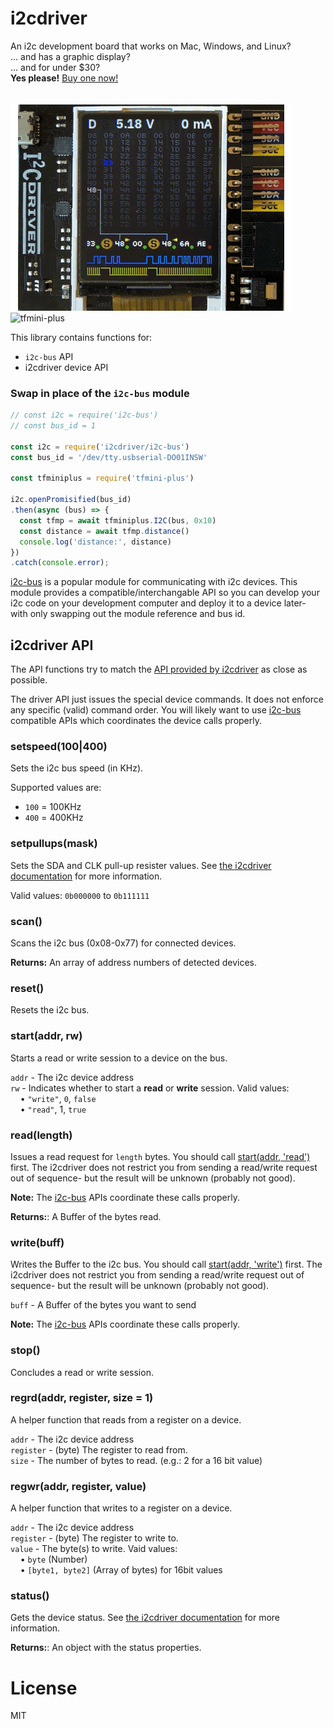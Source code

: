 # i2cdriver
An i2c development board that works on Mac, Windows, and Linux?<br>
... and has a graphic display?<br>
... and for under $30?<br>
**Yes please!** [Buy one now!](https://amzn.to/2onQUTr)<br>
<br>
<br>
![tfmini-plus](i2cdriver-display.gif)
![tfmini-plus](i2cdriver.gif)

This library contains functions for:
- `i2c-bus` API
- i2cdriver device API

### Swap in place of the `i2c-bus` module
```js
// const i2c = require('i2c-bus')
// const bus_id = 1

const i2c = require('i2cdriver/i2c-bus')
const bus_id = '/dev/tty.usbserial-DO01INSW'

const tfminiplus = require('tfmini-plus')

i2c.openPromisified(bus_id)
.then(async (bus) => {
  const tfmp = await tfminiplus.I2C(bus, 0x10)
  const distance = await tfmp.distance()
  console.log('distance:', distance)
})
.catch(console.error);
```

[i2c-bus](https://www.npmjs.com/package/i2c-bus) is a popular module for communicating with i2c devices. This module provides
a compatible/interchangable API so you can develop your i2c code on your development computer and deploy it to a device
later- with only swapping out the module reference and bus id.


## i2cdriver API
The API functions try to match the [API provided by i2cdriver](https://i2cdriver.com/i2cdriver.pdf) as close as possible.

The driver API just issues the special device commands. It does not enforce any specific (valid) command order.
You will likely want to use [i2c-bus](#i2c-bus) compatible APIs which coordinates the device calls properly.

### setspeed(100|400)
Sets the i2c bus speed (in KHz).

Supported values are:
- `100` = 100KHz
- `400` = 400KHz

### setpullups(mask)
Sets the SDA and CLK pull-up resister values. See [the i2cdriver documentation](https://i2cdriver.com/i2cdriver.pdf)
for more information.

Valid values: `0b000000` to `0b111111`

### scan()
Scans the i2c bus (0x08-0x77) for connected devices.

**Returns:** An array of address numbers of detected devices.

### reset()
Resets the i2c bus.

### start(addr, rw)
Starts a read or write session to a device on the bus.

`addr` - The i2c device address<br>
`rw` - Indicates whether to start a **read** or **write** session. Valid values:<br>
&nbsp;&nbsp;&nbsp;&nbsp;&bull; `"write"`, `0`, `false`<br>
&nbsp;&nbsp;&nbsp;&nbsp;&bull; `"read"`, 1, `true`

### read(length)
Issues a read request for `length` bytes. You should call [start(addr, 'read')](#startaddr-rw) first. The i2cdriver does not
restrict you from sending a read/write request out of sequence- but the result will be unknown (probably not good).

**Note:** The [i2c-bus](#i2c-bus) APIs coordinate these calls properly.

**Returns:**: A Buffer of the bytes read.

### write(buff)
Writes the Buffer to the i2c bus. You should call [start(addr, 'write')](#startaddr-rw) first. The i2cdriver does not
restrict you from sending a read/write request out of sequence- but the result will be unknown (probably not good).

`buff` - A Buffer of the bytes you want to send

**Note:** The [i2c-bus](#i2c-bus) APIs coordinate these calls properly.

### stop()
Concludes a read or write session.

### regrd(addr, register, size = 1)
A helper function that reads from a register on a device.

`addr` - The i2c device address<br>
`register` - (byte) The register to read from.<br>
`size` - The number of bytes to read. (e.g.: 2 for a 16 bit value)


### regwr(addr, register, value)
A helper function that writes to a register on a device.

`addr` - The i2c device address<br>
`register` - (byte) The register to write to.<br>
`value` - The byte(s) to write. Vaid values:<br>
&nbsp;&nbsp;&nbsp;&nbsp;&bull; `byte` (Number)<br>
&nbsp;&nbsp;&nbsp;&nbsp;&bull; `[byte1, byte2]` (Array of bytes) for 16bit values<br>

### status()
Gets the device status. See [the i2cdriver documentation](https://i2cdriver.com/i2cdriver.pdf)
for more information.

**Returns:**: An object with the status properties.

# License
MIT